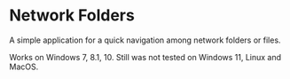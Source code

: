 # Network Folders

A simple application for a quick navigation among network folders or files.

Works on Windows 7, 8.1, 10. Still was not tested on Windows 11, Linux and MacOS.
